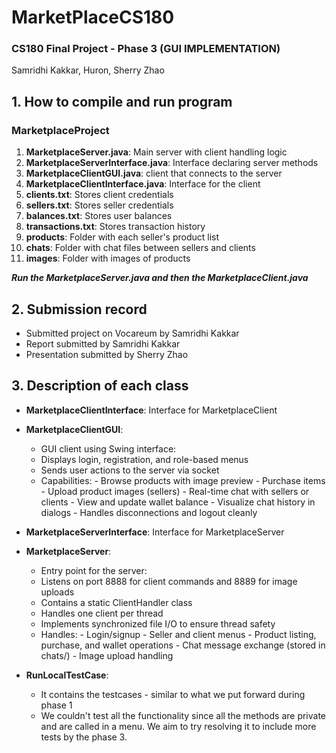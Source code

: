 # MarketPlaceCS180
### CS180 Final Project - Phase 3 (GUI IMPLEMENTATION)
Samridhi Kakkar, Huron, Sherry Zhao
## 1. How to compile and run program  
### MarketplaceProject
1) **MarketplaceServer.java**: Main server with client handling logic
2) **MarketplaceServerInterface.java**: Interface declaring server methods
3) **MarketplaceClientGUI.java**: client that connects to the server
4) **MarketplaceClientInterface.java**: Interface for the client
5) **clients.txt**: Stores client credentials
6) **sellers.txt**: Stores seller credentials
7) **balances.txt**: Stores user balances
8) **transactions.txt**: Stores transaction history
9) **products**: Folder with each seller's product list
10) **chats**: Folder with chat files between sellers and clients
11) **images**: Folder with images of products

_**Run the MarketplaceServer.java and then the MarketplaceClient.java**_
    
## 2. Submission record  
- Submitted project on Vocareum by Samridhi Kakkar
- Report submitted by Samridhi Kakkar 
- Presentation submitted by Sherry Zhao
 
## 3. Description of each class
- **MarketplaceClientInterface**:
  Interface for MarketplaceClient
   
- **MarketplaceClientGUI**:
  - GUI client using Swing interface:
  - Displays login, registration, and role-based menus
  - Sends user actions to the server via socket
  - Capabilities:
        - Browse products with image preview
        - Purchase items
        - Upload product images (sellers)
        - Real-time chat with sellers or clients
        - View and update wallet balance
        - Visualize chat history in dialogs
        - Handles disconnections and logout cleanly
    
- **MarketplaceServerInterface**:
  Interface for MarketplaceServer
   
- **MarketplaceServer**:
    - Entry point for the server:
    - Listens on port 8888 for client commands and 8889 for image uploads
    - Contains a static ClientHandler class
    - Handles one client per thread
    - Implements synchronized file I/O to ensure thread safety
    - Handles:
          - Login/signup
          - Seller and client menus
          - Product listing, purchase, and wallet operations
          - Chat message exchange (stored in chats/)
          - Image upload handling
      
- **RunLocalTestCase**:
  - It contains the testcases - similar to what we put forward during phase 1
  - We couldn't test all the functionality since all the methods are private and are called in a menu. We aim to try resolving it to include more tests by the phase 3. 
